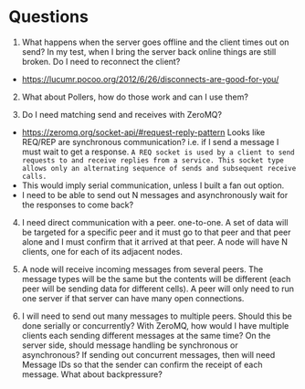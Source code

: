 # Questions
1. What happens when the server goes offline and the client times out on send? In my test, when I bring the server back online things are still broken.  Do I need to reconnect the client?
 - https://lucumr.pocoo.org/2012/6/26/disconnects-are-good-for-you/

2. What about Pollers, how do those work and can I use them?

3. Do I need matching send and receives with ZeroMQ?
- https://zeromq.org/socket-api/#request-reply-pattern Looks like REQ/REP are synchronous communication?  i.e. if I send a message I must wait to get a response.  `A REQ socket is used by a client to send requests to and receive replies from a service. This socket type allows only an alternating sequence of sends and subsequent receive calls.`
- This would imply serial communication, unless I built a fan out option.
- I need to be able to send out N messages and asynchronously wait for the responses to come back?

4. I need direct communication with a peer.  one-to-one.  A set of data will be targeted for a specific peer and it must go to that peer and that peer alone and I must confirm that it arrived at that peer.  A node will have N clients, one for each of its adjacent nodes.

5. A node will receive incoming messages from several peers.  The message types will be the same but the contents will be different (each peer will be sending data for different cells).  A peer will only need to run one server if that server can have many open connections.

5. I will need to send out many messages to multiple peers. Should this be done serially or concurrently?  With ZeroMQ, how would I have multiple clients each sending different messages at the same time?   On the server side, should message handling be synchronous or asynchronous?  If sending out concurrent messages, then will need Message IDs so that the sender can confirm the receipt of each message.  What about backpressure?